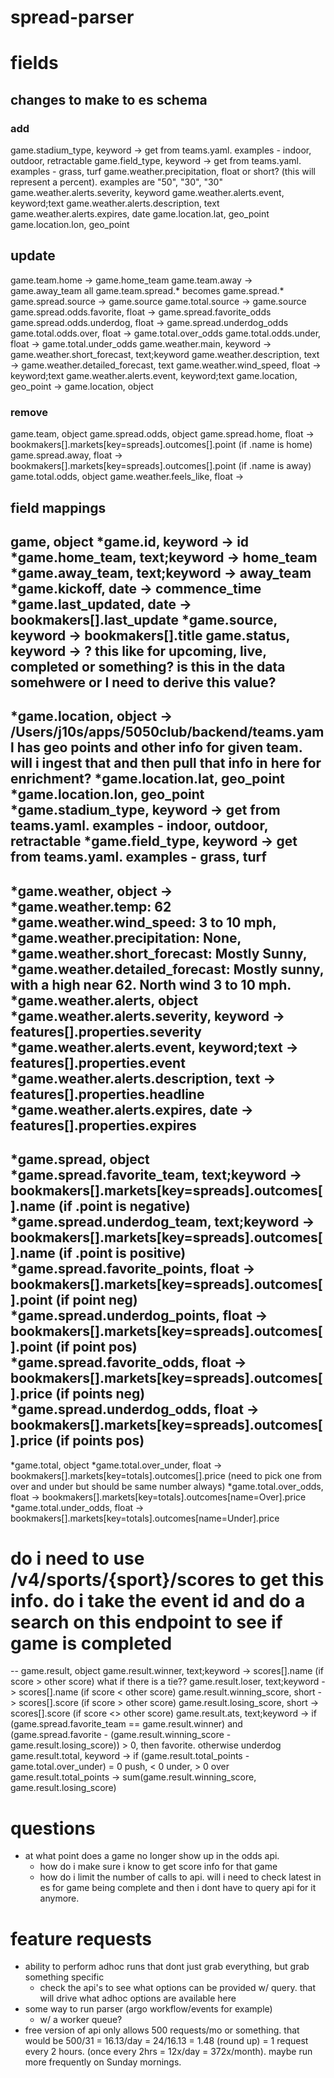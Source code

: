 # spread-parser


# fields
## changes to make to es schema
### add
game.stadium_type, keyword  ->  get from teams.yaml.  examples - indoor, outdoor, retractable
game.field_type, keyword  ->  get from teams.yaml.  examples - grass, turf
game.weather.precipitation, float or short?  (this will represent a percent).  examples are "50", "30", "30"
game.weather.alerts.severity, keyword
game.weather.alerts.event, keyword;text
game.weather.alerts.description, text
game.weather.alerts.expires, date
game.location.lat, geo_point
game.location.lon, geo_point

## update
game.team.home  ->  game.home_team
game.team.away  ->  game.away_team
all game.team.spread.* becomes game.spread.*
game.spread.source  ->  game.source
game.total.source  ->  game.source
game.spread.odds.favorite, float -> game.spread.favorite_odds
game.spread.odds.underdog, float -> game.spread.underdog_odds
game.total.odds.over, float  ->  game.total.over_odds
game.total.odds.under, float  ->  game.total.under_odds
game.weather.main, keyword  -> game.weather.short_forecast, text;keyword
game.weather.description, text  ->  game.weather.detailed_forecast, text
game.weather.wind_speed, float  ->  keyword;text
game.weather.alerts.event, keyword;text
game.location, geo_point  ->  game.location, object

### remove
game.team, object
game.spread.odds, object
game.spread.home, float  ->  bookmakers[].markets[key=spreads].outcomes[].point (if .name is home)
game.spread.away, float  ->  bookmakers[].markets[key=spreads].outcomes[].point (if .name is away)
game.total.odds, object
game.weather.feels_like, float  -> 

## field mappings
game, object
*game.id, keyword  ->  id
*game.home_team, text;keyword  ->  home_team
*game.away_team, text;keyword  ->  away_team
*game.kickoff, date  ->  commence_time
*game.last_updated, date  ->  bookmakers[].last_update
*game.source, keyword  ->  bookmakers[].title
game.status, keyword  ->  ? this like for upcoming, live, completed or something?  is this in the data somehwere or I need to derive this value?
--
*game.location, object  ->  /Users/j10s/apps/5050club/backend/teams.yaml has geo points and other info for given team.  will i ingest that and then pull that info in here for enrichment?
*game.location.lat, geo_point
*game.location.lon, geo_point
*game.stadium_type, keyword  ->  get from teams.yaml.  examples - indoor, outdoor, retractable
*game.field_type, keyword  ->  get from teams.yaml.  examples - grass, turf
--
*game.weather, object  ->  
*game.weather.temp: 62
*game.weather.wind_speed: 3 to 10 mph, 
*game.weather.precipitation: None, 
*game.weather.short_forecast: Mostly Sunny, 
*game.weather.detailed_forecast: Mostly sunny, with a high near 62. North wind 3 to 10 mph.
*game.weather.alerts, object
*game.weather.alerts.severity, keyword  ->  features[].properties.severity
*game.weather.alerts.event, keyword;text  -> features[].properties.event
*game.weather.alerts.description, text  ->  features[].properties.headline
*game.weather.alerts.expires, date  ->  features[].properties.expires
--  
*game.spread, object
*game.spread.favorite_team, text;keyword  ->  bookmakers[].markets[key=spreads].outcomes[].name (if .point is negative)
*game.spread.underdog_team, text;keyword  ->  bookmakers[].markets[key=spreads].outcomes[].name (if .point is positive)
*game.spread.favorite_points, float  ->  bookmakers[].markets[key=spreads].outcomes[].point (if point neg)
*game.spread.underdog_points, float  ->  bookmakers[].markets[key=spreads].outcomes[].point (if point pos)
*game.spread.favorite_odds, float -> bookmakers[].markets[key=spreads].outcomes[].price (if points neg)
*game.spread.underdog_odds, float -> bookmakers[].markets[key=spreads].outcomes[].price (if points pos)
--
*game.total, object
*game.total.over_under, float  ->  bookmakers[].markets[key=totals].outcomes[].price (need to pick one from over and under but should be same number always)
*game.total.over_odds, float  ->  bookmakers[].markets[key=totals].outcomes[name=Over].price
*game.total.under_odds, float  ->  bookmakers[].markets[key=totals].outcomes[name=Under].price

# do i need to use /v4/sports/{sport}/scores to get this info.  do i take the event id and do a search on this endpoint to see if game is completed
--
game.result, object
game.result.winner, text;keyword  ->  scores[].name (if score > other score)  what if there is a tie??
game.result.loser, text;keyword  ->  scores[].name (if score < other score)
game.result.winning_score, short  ->  scores[].score (if score > other score)
game.result.losing_score, short  ->  scores[].score (if score <> other score)
game.result.ats, text;keyword  ->  if (game.spread.favorite_team == game.result.winner) and (game.spread.favorite - (game.result.winning_score - game.result.losing_score)) > 0, then favorite.  otherwise underdog
game.result.total, keyword  ->  if (game.result.total_points - game.total.over_under) = 0 push, < 0 under, > 0 over
game.result.total_points  ->  sum(game.result.winning_score, game.result.losing_score)


# questions
- at what point does a game no longer show up in the odds api.  
  - how do i make sure i know to get score info for that game
  - how do i limit the number of calls to api.  will i need to check latest in es for game being complete and then i dont have to query api for it anymore.

# feature requests

- ability to perform adhoc runs that dont just grab everything, but grab something specific
  - check the api's to see what options can be provided w/ query.  that will drive what adhoc options are available here
- some way to run parser (argo workflow/events for example)
  - w/ a worker queue?
- free version of api only allows 500 requests/mo or something.  that would be 500/31 = 16.13/day = 24/16.13 =  1.48 (round up) = 1 request every 2 hours.  (once every 2hrs = 12x/day = 372x/month).  maybe run more frequently on Sunday mornings.